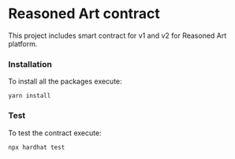 # Reasoned Art contract

This project includes smart contract for v1 and v2 for Reasoned Art platform.

### Installation

To install all the packages execute:

```console
yarn install
```

### Test

To test the contract execute:

```console
npx hardhat test
```
